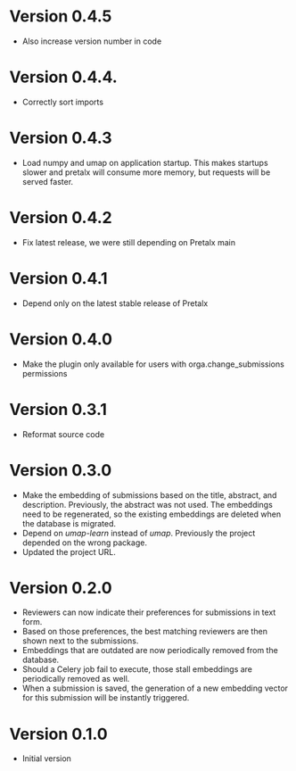 # Version 0.4.5

* Also increase version number in code

# Version 0.4.4.

* Correctly sort imports

# Version 0.4.3

* Load numpy and umap on application startup. This makes startups slower and pretalx will consume more memory, but requests will be served faster.

# Version 0.4.2

* Fix latest release, we were still depending on Pretalx main

# Version 0.4.1

* Depend only on the latest stable release of Pretalx

# Version 0.4.0

* Make the plugin only available for users with orga.change_submissions permissions

# Version 0.3.1

* Reformat source code

# Version 0.3.0

* Make the embedding of submissions based on the title, abstract, and description. Previously, the abstract was not used. The embeddings need to be regenerated, so the existing embeddings are deleted when the database is migrated.
* Depend on *umap-learn* instead of *umap*. Previously the project depended on the wrong package.
* Updated the project URL.

# Version 0.2.0

* Reviewers can now indicate their preferences for submissions in text form.
* Based on those preferences, the best matching reviewers are then shown next to the submissions.
* Embeddings that are outdated are now periodically removed from the database.
* Should a Celery job fail to execute, those stall embeddings are periodically removed as well.
* When a submission is saved, the generation of a new embedding vector for this submission will be instantly triggered.

# Version 0.1.0

* Initial version
